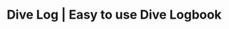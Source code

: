 ---
title: Dive Log | Easy to use Dive Logbook
description: Easy to use Dive Logbook for Scuba Divers.
name: Divelog
shortName: Divelog
addShortcut: true
url: https://divelog.vercel.app
sourceCode: https://github.com/mauriciabad/dive-log
maskableIcon: /apps/divelog/maskable-icon.png
---